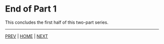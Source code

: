 # End of Part 1

This concludes the first half of this two-part series. 

---
[PREV](B.md) | [HOME](/README.md) | [NEXT](/05_merging_data/README.md)